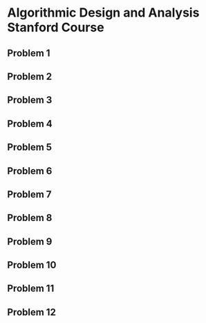 # Algorithmic Design and Analysis Stanford Course

## Problem 1

## Problem 2

## Problem 3

## Problem 4

## Problem 5

## Problem 6

## Problem 7

## Problem 8

## Problem 9

## Problem 10

## Problem 11

## Problem 12
